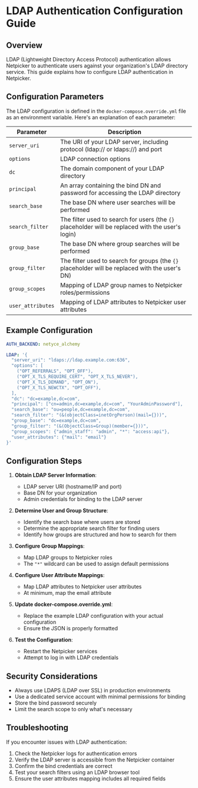# LDAP Authentication Configuration Guide

## Overview

LDAP (Lightweight Directory Access Protocol) authentication allows Netpicker to authenticate users against your organization's LDAP directory service. This guide explains how to configure LDAP authentication in Netpicker.

## Configuration Parameters

The LDAP configuration is defined in the `docker-compose.override.yml` file as an environment variable. Here's an explanation of each parameter:

| Parameter         | Description                                                                                       |
| ----------------- | ------------------------------------------------------------------------------------------------- |
| `server_uri`      | The URI of your LDAP server, including protocol (ldap:// or ldaps://) and port                    |
| `options`         | LDAP connection options                                                                           |
| `dc`              | The domain component of your LDAP directory                                                       |
| `principal`       | An array containing the bind DN and password for accessing the LDAP directory                     |
| `search_base`     | The base DN where user searches will be performed                                                 |
| `search_filter`   | The filter used to search for users (the `{}` placeholder will be replaced with the user's login) |
| `group_base`      | The base DN where group searches will be performed                                                |
| `group_filter`    | The filter used to search for groups (the `{}` placeholder will be replaced with the user's DN)   |
| `group_scopes`    | Mapping of LDAP group names to Netpicker roles/permissions                                        |
| `user_attributes` | Mapping of LDAP attributes to Netpicker user attributes                                           |

## Example Configuration

```yaml
AUTH_BACKEND: netyce_alchemy

LDAP: '{
  "server_uri": "ldaps://ldap.example.com:636",
  "options": [
    ("OPT_REFERRALS", "OPT_OFF"),
    ("OPT_X_TLS_REQUIRE_CERT", "OPT_X_TLS_NEVER"),
    ("OPT_X_TLS_DEMAND", "OPT_ON"),
    ("OPT_X_TLS_NEWCTX", "OPT_OFF"),
  ],
  "dc": "dc=example,dc=com",
  "principal": ["cn=admin,dc=example,dc=com", "YourAdminPassword"],
  "search_base": "ou=people,dc=example,dc=com",
  "search_filter": "(&(objectClass=inetOrgPerson)(mail={}))",
  "group_base": "dc=example,dc=com",
  "group_filter": "(&(ObjectClass=Group)(member={}))",
  "group_scopes": {"admin_staff": "admin", "*": "access:api"},
  "user_attributes": {"mail": "email"}
}'
```

## Configuration Steps

1. **Obtain LDAP Server Information**:

   - LDAP server URI (hostname/IP and port)
   - Base DN for your organization
   - Admin credentials for binding to the LDAP server

2. **Determine User and Group Structure**:

   - Identify the search base where users are stored
   - Determine the appropriate search filter for finding users
   - Identify how groups are structured and how to search for them

3. **Configure Group Mappings**:

   - Map LDAP groups to Netpicker roles
   - The `"*"` wildcard can be used to assign default permissions

4. **Configure User Attribute Mappings**:

   - Map LDAP attributes to Netpicker user attributes
   - At minimum, map the email attribute

5. **Update docker-compose.override.yml**:

   - Replace the example LDAP configuration with your actual configuration
   - Ensure the JSON is properly formatted

6. **Test the Configuration**:
   - Restart the Netpicker services
   - Attempt to log in with LDAP credentials

## Security Considerations

- Always use LDAPS (LDAP over SSL) in production environments
- Use a dedicated service account with minimal permissions for binding
- Store the bind password securely
- Limit the search scope to only what's necessary

## Troubleshooting

If you encounter issues with LDAP authentication:

1. Check the Netpicker logs for authentication errors
2. Verify the LDAP server is accessible from the Netpicker container
3. Confirm the bind credentials are correct
4. Test your search filters using an LDAP browser tool
5. Ensure the user attributes mapping includes all required fields
